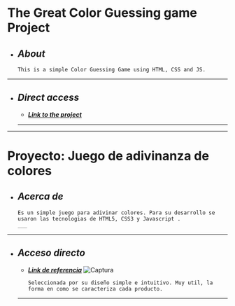 # The Great Color Guessing game Project
+ ## ___About___
    ```
    This is a simple Color Guessing Game using HTML, CSS and JS. 
___

+ ## ___Direct access___
    - [___Link to the project___](https://quirky-villani-38b633.netlify.app/)
        
    ___

    
___

# Proyecto: Juego de adivinanza de colores 
+ ## ___Acerca de___
    ```
    Es un simple juego para adivinar colores. Para su desarrollo se usaron las tecnologias de HTML5, CSS3 y Javascript .
    ___
___

+ ## ___Acceso directo___
    - [___Link de referencia___](http://lacasadelhabano.com.ar/)
        ![Captura](/README/foto1.png)
        ```
        Seleccionada por su diseño simple e intuitivo. Muy util, la forma en como se caracteriza cada producto.
    ___


